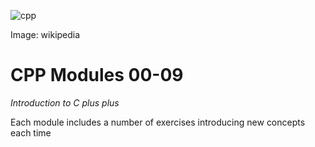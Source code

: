 ![cpp](https://github.com/smclacke/CPP/assets/115113929/8bbef619-f416-4d85-a112-a786bda61dee)

Image: wikipedia

# CPP Modules 00-09

*Introduction to C plus plus*

Each module includes a number of exercises introducing new concepts each time
